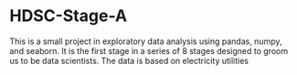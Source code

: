 # HDSC-Stage-A
This is a small project in exploratory data analysis using pandas, numpy, and seaborn. 
It is the first stage in a series of 8 stages designed to groom us to be data scientists.
The data is based on electricity utilities
